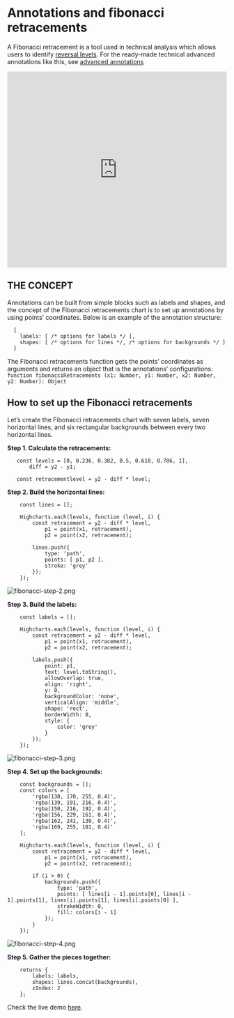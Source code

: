 Annotations and fibonacci retracements
===

A Fibonacci retracement is a tool used in technical analysis which allows users to identify [reversal levels](https://www.investopedia.com/terms/f/fibonacciretracement.asp). For the ready-made technical advanced annotations like this, see [advanced annotations](https://www.highcharts.com/docs/advanced-chart-features/advanced-annotations)

<iframe style="width: 100%; height: 450px; border: none;" src="https://www.highcharts.com/samples/embed/stock/annotations/fibonacci-retracements" allow="fullscreen"></iframe>


THE CONCEPT
-----------

Annotations can be built from simple blocks such as labels and shapes, and the concept of the Fibonacci retracements chart is to set up annotations by using points’ coordinates. Below is an example of the annotation structure:

    
      {
        labels: [ /* options for labels */ ],
        shapes: [ /* options for lines */, /* options for backgrounds */ ]
      }
    

The Fibonacci retracements function gets the points’ coordinates as arguments and returns an object that is the annotations’ configurations: `function fibonacciRetracements (x1: Number, y1: Number, x2: Number, y2: Number): Object`

How to set up the Fibonacci retracements
----------------------------------------

Let’s create the Fibonacci retracements chart with seven labels, seven horizontal lines, and six rectangular backgrounds between every two horizontal lines.

**Step 1. Calculate the retracements:**

    
       const levels = [0, 0.236, 0.382, 0.5, 0.618, 0.786, 1],
           diff = y2 - y1;

       const retracementlevel = y2 - diff * level;
    

**Step 2. Build the horizontal lines:**

    
        const lines = [];
    
        Highcharts.each(levels, function (level, i) {
            const retracement = y2 - diff * level,
                p1 = point(x1, retracement),
                p2 = point(x2, retracement);
    
            lines.push({
                type: 'path',
                points: [ p1, p2 ],
                stroke: 'grey'
            });
        });
    

![fibonacci-step-2.png](fibonacci-step-2.png) 

**Step 3. Build the labels:**

    
        const labels = [];
    
        Highcharts.each(levels, function (level, i) {
            const retracement = y2 - diff * level,
                p1 = point(x1, retracement),
                p2 = point(x2, retracement);
    
            labels.push({
                point: p1,
                text: level.toString(),
                allowOverlap: true,
                align: 'right',
                y: 0,
                backgroundColor: 'none',
                verticalAlign: 'middle',
                shape: 'rect',
                borderWidth: 0,
                style: {
                    color: 'grey'
                }
            });
        });
    

![fibonacci-step-3.png](fibonacci-step-3.png) 

**Step 4. Set up the backgrounds:**

    
        const backgrounds = [];
        const colors = [
            'rgba(130, 170, 255, 0.4)',
            'rgba(139, 191, 216, 0.4)',
            'rgba(150, 216, 192, 0.4)',
            'rgba(156, 229, 161, 0.4)',
            'rgba(162, 241, 130, 0.4)',
            'rgba(169, 255, 101, 0.4)'
        ];
    
        Highcharts.each(levels, function (level, i) {
            const retracement = y2 - diff * level,
                p1 = point(x1, retracement),
                p2 = point(x2, retracement);
    
            if (i > 0) {
                backgrounds.push({
                    type: 'path',
                    points: [ lines[i - 1].points[0], lines[i - 1].points[1], lines[i].points[1], lines[i].points[0] ],
                    strokeWidth: 0,
                    fill: colors[i - 1]
                });
            }
        });
    

![fibonacci-step-4.png](fibonacci-step-4.png) 

**Step 5. Gather the pieces together:**

    
        returns {
            labels: labels,
            shapes: lines.concat(backgrounds),
            zIndex: 2
        };
    

Check the live demo [here](https://jsfiddle.net/gh/get/library/pure/highcharts/highcharts/tree/master/samples/stock/annotations/fibonacci-retracements).
